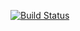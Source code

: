 [![Build Status](https://app.travis-ci.com/github/jcwilson11/JCW.SSW567/builds/276436852?serverType=git)](https://travis-ci.com/jcwilson11/JCW.SSW567)